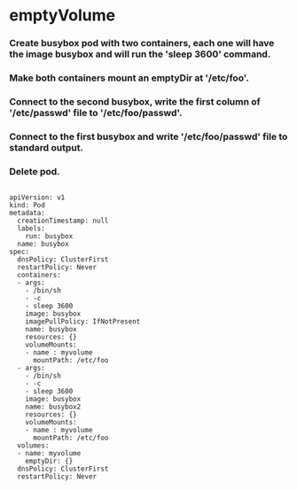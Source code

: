 
# emptyVolume 
### Create busybox pod with two containers, each one will have the image busybox and will run the 'sleep 3600' command.     
### Make both containers mount an emptyDir at '/etc/foo'.    

### Connect to the second busybox, write the first column of '/etc/passwd' file to '/etc/foo/passwd'.    
### Connect to the first busybox and write '/etc/foo/passwd' file to standard output.     
### Delete pod.   


```

apiVersion: v1
kind: Pod
metadata:
  creationTimestamp: null
  labels:
    run: busybox
  name: busybox
spec:
  dnsPolicy: ClusterFirst
  restartPolicy: Never
  containers:
  - args:
    - /bin/sh
    - -c
    - sleep 3600
    image: busybox
    imagePullPolicy: IfNotPresent
    name: busybox
    resources: {}
    volumeMounts: 
    - name : myvolume
      mountPath: /etc/foo
  - args:
    - /bin/sh
    - -c
    - sleep 3600
    image: busybox
    name: busybox2
    resources: {}
    volumeMounts:
    - name : myvolume
      mountPath: /etc/foo
  volumes:
  - name: myvolume
    emptyDir: {}
  dnsPolicy: ClusterFirst
  restartPolicy: Never
  
  ```
  
  
